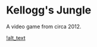 # **Kellogg's Jungle**

A video game from circa 2012.

[!alt_text](https://github.com/tarik-celik/Kelloggs-Jungle/blob/main/Kellogs-Jungle01.png)
